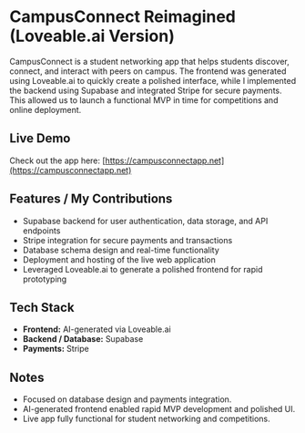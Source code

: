 # CampusConnect Reimagined (Loveable.ai Version)

CampusConnect is a student networking app that helps students discover, connect, and interact with peers on campus. The frontend was generated using Loveable.ai to quickly create a polished interface, while I implemented the backend using Supabase and integrated Stripe for secure payments. This allowed us to launch a functional MVP in time for competitions and online deployment.

## Live Demo

Check out the app here: [https://campusconnectapp.net](https://campusconnectapp.net)

## Features / My Contributions

- Supabase backend for user authentication, data storage, and API endpoints  
- Stripe integration for secure payments and transactions  
- Database schema design and real-time functionality  
- Deployment and hosting of the live web application  
- Leveraged Loveable.ai to generate a polished frontend for rapid prototyping

## Tech Stack

- **Frontend:** AI-generated via Loveable.ai  
- **Backend / Database:** Supabase  
- **Payments:** Stripe 

## Notes

- Focused on database design and payments integration.  
- AI-generated frontend enabled rapid MVP development and polished UI.  
- Live app fully functional for student networking and competitions.
